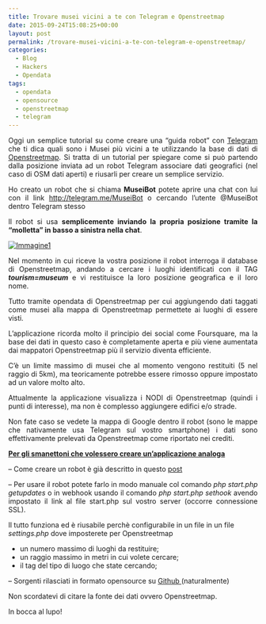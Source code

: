 ```yaml
---
title: Trovare musei vicini a te con Telegram e Openstreetmap
date: 2015-09-24T15:08:25+00:00
layout: post
permalink: /trovare-musei-vicini-a-te-con-telegram-e-openstreetmap/
categories:
  - Blog
  - Hackers
  - Opendata
tags:
  - opendata
  - opensource
  - openstreetmap
  - telegram
---
```

<p style="text-align: justify;">
  Oggi un semplice tutorial su come creare una &#8220;guida robot&#8221; con <a href="https://telegram.org/" target="_blank">Telegram </a>che ti dica quali sono i Musei più vicini a te utilizzando la base di dati di <a href="https://www.openstreetmap.org/#map=14/43.8796/11.0854&layers=H" target="_blank">Openstreetmap</a>. Si tratta di un tutorial per spiegare come si può partendo dalla posizione inviata ad un robot Telegram associare dati geografici (nel caso di OSM dati aperti) e riusarli per creare un semplice servizio.
</p>

<p style="text-align: justify;">
  Ho creato un robot che si chiama <strong>MuseiBot</strong> potete aprire una chat con lui con il link <a href="http://telegram.me/MuseiBot" target="_blank">http://telegram.me/MuseiBot</a> o cercando l&#8217;utente @MuseiBot dentro Telegram stesso
</p>

<p style="text-align: justify;">
  Il robot si usa <strong>semplicemente inviando la propria posizione tramite la &#8220;molletta&#8221; in basso a sinistra nella chat</strong>.
</p>

<p style="text-align: justify;">
  <a href="https://raw.githubusercontent.com/iltempe/TelegramMusei/master/Immagine1.jpg"><img class="alignleft  wp-image-2161" src="https://raw.githubusercontent.com/iltempe/TelegramMusei/master/Immagine1.jpg" alt="Immagine1" width="373" height="352" srcset="https://raw.githubusercontent.com/iltempe/TelegramMusei/master/Immagine1.jpg-300x283.jpg 300w, https://raw.githubusercontent.com/iltempe/TelegramMusei/master/Immagine1.jpg 534w" sizes="(max-width: 373px) 100vw, 373px" /></a>
</p>

<p style="text-align: justify;">
  Nel momento in cui riceve la vostra posizione il robot interroga il database di Openstreetmap, andando a cercare i luoghi identificati con il TAG <strong><em>tourism=museum </em></strong>e vi restituisce la loro posizione geografica e il loro nome.
</p>

<p style="text-align: justify;">
  Tutto tramite opendata di Openstreetmap per cui aggiungendo dati taggati come musei alla mappa di Openstreetmap permettete ai luoghi di essere visti.
</p>

<p style="text-align: justify;">
  L&#8217;applicazione ricorda molto il principio dei social come Foursquare, ma la base dei dati in questo caso è completamente aperta e più viene aumentata dai mappatori Openstreetmap più il servizio diventa efficiente.
</p>

<p style="text-align: justify;">
  C&#8217;è un limite massimo di musei che al momento vengono restituiti (5 nel raggio di 5km), ma teoricamente potrebbe essere rimosso oppure impostato ad un valore molto alto.
</p>

<p style="text-align: justify;">
  Attualmente la applicazione visualizza i NODI di Openstreetmap (quindi i punti di interesse), ma non è complesso aggiungere edifici e/o strade.
</p>

<p style="text-align: justify;">
  Non fate caso se vedete la mappa di Google dentro il robot (sono le mappe che nativamente usa Telegram sul vostro smartphone) i dati sono effettivamente prelevati da Openstreetmap come riportato nei crediti.
</p>

<p style="text-align: justify;">
  <p style="text-align: justify;">
    <span style="text-decoration: underline;"><strong>Per gli smanettoni che volessero creare un&#8217;applicazione analoga</strong></span>
  </p>

  <p style="text-align: justify;">
    &#8211; Come creare un robot è già descritto in questo <a href="/come-fare-una-mappa-di-segnalazioni-usando-telegram/" target="_blank">post</a>
  </p>

  <p style="text-align: justify;">
     &#8211; Per usare il robot potete farlo in modo manuale col comando <em>php start.php getupdates</em> o in webhook usando il comando <em>php start.php sethook</em> avendo impostato il link al file start.php sul vostro server (occorre connessione SSL).
  </p>

  <p>
    Il tutto funziona ed è riusabile perchè configurabile in un file in un file <em>settings.php</em> dove imposterete per Openstreetmap
  </p>

  <ul>
    <li>
      un numero massimo di luoghi da restituire;
    </li>
    <li>
      un raggio massimo in metri in cui volete cercare;
    </li>
    <li>
      il tag del tipo di luogo che state cercando;
    </li>
  </ul>

  <p style="text-align: justify;">
    &#8211; Sorgenti rilasciati in formato opensource su <a href="https://github.com/iltempe/TelegramMusei" target="_blank">Github </a>(naturalmente)
  </p>

  <p style="text-align: justify;">
    Non scordatevi di citare la fonte dei dati ovvero Openstreetmap.
  </p>

  <p style="text-align: justify;">
    In bocca al lupo!
  </p>